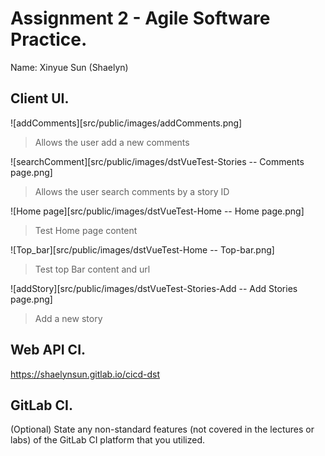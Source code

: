 # Assignment 2 - Agile Software Practice.

Name: Xinyue Sun (Shaelyn)

## Client UI.

![addComments][src/public/images/addComments.png]
>Allows the user add a new comments

![searchComment][src/public/images/dstVueTest-Stories -- Comments page.png]
>Allows the user search comments by a story ID

![Home page][src/public/images/dstVueTest-Home -- Home page.png]
> Test Home page content

![Top_bar][src/public/images/dstVueTest-Home -- Top-bar.png]
>Test top Bar content and url

![addStory][src/public/images/dstVueTest-Stories-Add -- Add Stories page.png]
>Add a new story

## Web API CI.
https://shaelynsun.gitlab.io/cicd-dst

## GitLab CI.

(Optional) State any non-standard features (not covered in the lectures or labs) of the GitLab CI platform that you utilized.

